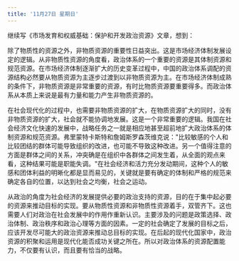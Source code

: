 ```yaml
---
title: '11月27日 星期日'
---
```


继续写《市场发育和权威基础：保护和开发政治资源》文章，想到：

除了物质性的资源之外，非物质资源的重要性日益突出。这是市场经济体制发展设定的逻辑。从非物质性资源的角度看，政治体系的一个重要的资源是其体制资源和规范资源。在市场经济体制逐渐扩大的历史变革过程中，中国的政治体系调配的资源结构必然要从物质资源为主逐步过渡到以非物质资源为主。在市场经济体制成熟的条件下，非物质资源是非常重要的资源，有时比物质资源要重要得多。而政治体系从本质上来说是最有力量和能力产生非物质资源的。

在社会现代化的过程中，也需要非物质资源的扩大，在物质资源扩大的同时，没有非物质资源的扩大，社会就不能协调地发展。这是一个非常重要的逻辑。我国在社会经济文化快速的发展中，战略任务之一就是相应地甚至超前地扩大政治体系的体制资源和规范资源。弗里蒙特卡斯特和詹姆斯罗森茨维克说："比较敏感的个人和比较团结的群体可能导致组织的改进，也可能不导致这种改进。另一个值得注意的方面是群体之间的关系，冲突确是在组织中各群体之间发生着，从全面的观点来看，这种结果可能是职能失调。"在社会经济和活力充分发动期间，这种个人的敏感和团体利益的明晰化都是显而易见的，关键就是要有确定的体制和严格的规范来确定各自的位置，以达到社会之均衡，社会之运动。

从政治的角度为社会经济的发展提供必要的政治支持的资源，目的在于集中起必要的资源来推动目标的实现。要从物质性资源和非物质性资源着手，双管齐下。这也需要人们对政治在社会发展中的作用作重新认识。主要涉及的问题是政策选择、政治体制、政治秩序和政治心理等方面的因素。一定的社会确定了发展的目标之后，应该开发尽可能大的政治资源来推动总目标的实现。在后起的现代化国家中，政治资源的积聚和运用是现代化能否成功关键之所在。所以对政治体系的资源配置能力，不仅要有认识，而且要有恰当的战略。

